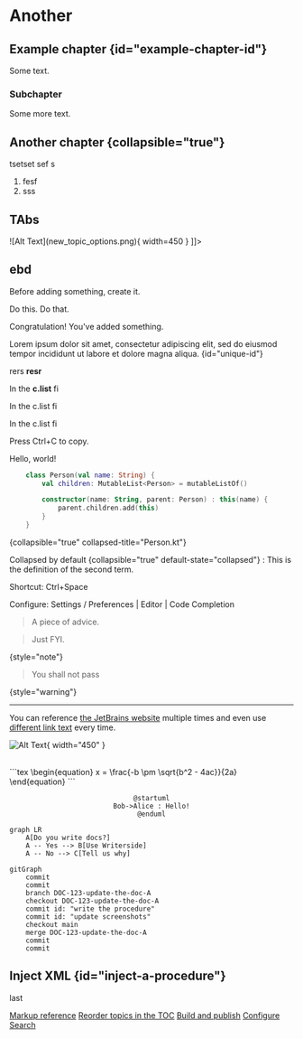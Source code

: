 # Another


## Example chapter {id="example-chapter-id"}

Some text.

### Subchapter

Some more text.

## Another chapter {collapsible="true"}
tsetset
sef
s
1. fesf
2. sss


## TAbs

<tabs>
    <tab title="Markdown">
        <code-block lang="plain text">![Alt Text](new_topic_options.png){ width=450 }</code-block>
    </tab>
    <tab title="Semantic markup">
        <code-block lang="xml">
            <![CDATA[<img src="image.png" alt="Alt text" width="450px"/>]]></code-block>
    </tab>
</tabs>



## ebd
<procedure title="Add something" id="procedure-id">
   <p>Before adding something, create it.</p>
   <step>Do this.</step>
   <step>Do that.</step>
   <p>Congratulation! You've added something.</p>
</procedure>

Lorem ipsum dolor sit amet, consectetur
adipiscing elit, sed do eiusmod tempor
incididunt ut labore et dolore magna
aliqua.
{id="unique-id"}

rers **resr**


In the **c.list** fi

In the <ui-path>c.list</ui-path> fi

In the <path>c.list</path> fi

Press <shortcut>Ctrl+C</shortcut> to copy.

<format style="bold" color="RosyBrown">Hello, world!</format>

[//]: # (&#40;style=[bold, italic, strikethrough, underline, superscript, subscript]&#41;)

```kotlin
    class Person(val name: String) {
        val children: MutableList<Person> = mutableListOf()

        constructor(name: String, parent: Person) : this(name) {
            parent.children.add(this)
        }
    }
```
{collapsible="true" collapsed-title="Person.kt"}


Collapsed by default
{collapsible="true" default-state="collapsed"}
: This is the definition of the second term.


<tldr>
    <p>Shortcut: <shortcut>Ctrl+Space</shortcut></p>
    <p>Configure: <ui-path>Settings / Preferences | Editor | Code Completion</ui-path></p>
</tldr>


> A piece of advice.

> Just FYI.
>
{style="note"}


> You shall
> not pass
>
{style="warning"}

---

You can reference [the JetBrains website][jb] multiple times
and even use [different link text][jb] every time.

[jb]: https://www.jetbrains.com
[anc]: #some-id

![Alt Text](image.png){ width="450" }


<br/>
```tex
\begin{equation}
x = \frac{-b \pm \sqrt{b^2 - 4ac}}{2a}
\end{equation}
```
<br/>



<div style="text-align: center;">

```plantuml
@startuml
Bob->Alice : Hello!
@enduml
```
</div>


```mermaid
graph LR
    A[Do you write docs?]
    A -- Yes --> B[Use Writerside]
    A -- No --> C[Tell us why]
```

```mermaid
gitGraph
    commit
    commit
    branch DOC-123-update-the-doc-A
    checkout DOC-123-update-the-doc-A
    commit id: "write the procedure"
    commit id: "update screenshots"
    checkout main
    merge DOC-123-update-the-doc-A
    commit
    commit
```

## Inject XML {id="inject-a-procedure"}
last 


<seealso>
    <category ref="wrs">
        <a href="https://plugins.jetbrains.com/plugin/20158-writerside/docs/markup-reference.html">Markup reference</a>
        <a href="https://plugins.jetbrains.com/plugin/20158-writerside/docs/manage-table-of-contents.html">Reorder topics in the TOC</a>
        <a href="https://plugins.jetbrains.com/plugin/20158-writerside/docs/local-build.html">Build and publish</a>
        <a href="https://plugins.jetbrains.com/plugin/20158-writerside/docs/configure-search.html">Configure Search</a>
    </category>
</seealso>

